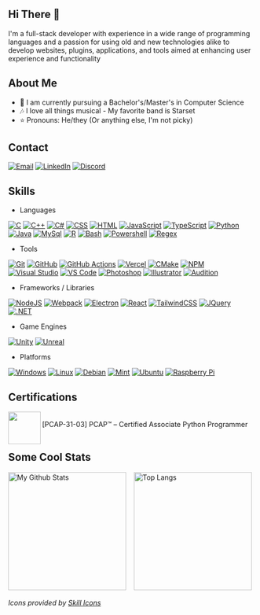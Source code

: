 ## Hi There 👋
I'm a full-stack developer with experience in a wide range of programming languages
and a passion for using old and new technologies alike to develop websites, plugins,
applications, and tools aimed at enhancing user experience and functionality

## About Me
- 📓 I am currently pursuing a Bachelor's/Master's in Computer Science
- 🎶 I love all things musical - My favorite band is Starset
- ⭐ Pronouns: He/they (Or anything else, I'm not picky)

## Contact
[![Email](https://skillicons.dev/icons?i=gmail)](https://mailhide.io/e/kHCbTHeA)
[![LinkedIn](https://skillicons.dev/icons?i=linkedin)](https://www.linkedin.com/in/benjaminjpryor)
[![Discord](https://skillicons.dev/icons?i=discord)](https://discord.com/users/563652755814875146/)

## Skills

* Languages

[![C](https://skillicons.dev/icons?i=c)](https://wikipedia.org/wiki/C_(programming_language))
[![C++](https://skillicons.dev/icons?i=cpp)](https://wikipedia.org/wiki/C%2B%2B)
[![C#](https://skillicons.dev/icons?i=cs)](https://dotnet.microsoft.com/languages/csharp)
[![CSS](https://skillicons.dev/icons?i=css)](https://developer.mozilla.org/docs/Web/CSS)
[![HTML](https://skillicons.dev/icons?i=html)](https://developer.mozilla.org/docs/Web/HTML)
[![JavaScript](https://skillicons.dev/icons?i=js)](https://developer.mozilla.org/docs/Web/JavaScript)
[![TypeScript](https://skillicons.dev/icons?i=ts)](https://www.typescriptlang.org/)
[![Python](https://skillicons.dev/icons?i=py)](https://www.python.org/)
[![Java](https://skillicons.dev/icons?i=java)](https://adoptium.net/)
[![MySql](https://skillicons.dev/icons?i=mysql)](https://www.mysql.com/)
[![R](https://skillicons.dev/icons?i=r)](https://www.r-project.org/)
[![Bash](https://skillicons.dev/icons?i=bash)](https://www.gnu.org/software/bash/)
[![Powershell](https://skillicons.dev/icons?i=powershell)](https://learn.microsoft.com/powershell/)
[![Regex](https://skillicons.dev/icons?i=regex)](https://wikipedia.org/wiki/Regular_expression)

* Tools

[![Git](https://skillicons.dev/icons?i=git)](https://git-scm.com/)
[![GitHub](https://skillicons.dev/icons?i=github)](https://github.com/)
[![GitHub Actions](https://skillicons.dev/icons?i=githubactions)](https://github.com/features/actions)
[![Vercel](https://skillicons.dev/icons?i=vercel)](https://vercel.com/)
[![CMake](https://skillicons.dev/icons?i=cmake)](https://cmake.org/)
[![NPM](https://skillicons.dev/icons?i=npm)](https://www.npmjs.com/)
[![Visual Studio](https://skillicons.dev/icons?i=visualstudio)](https://visualstudio.microsoft.com/)
[![VS Code](https://skillicons.dev/icons?i=vscode)](https://code.visualstudio.com/)
[![Photoshop](https://skillicons.dev/icons?i=ps)](https://www.adobe.com/products/photoshop.html)
[![Illustrator](https://skillicons.dev/icons?i=ai)](https://www.adobe.com/products/illustrator.html)
[![Audition](https://skillicons.dev/icons?i=au)](https://www.adobe.com/products/audition.html)

* Frameworks / Libraries

[![NodeJS](https://skillicons.dev/icons?i=nodejs)](https://nodejs.org)
[![Webpack](https://skillicons.dev/icons?i=webpack)](https://webpack.js.org/)
[![Electron](https://skillicons.dev/icons?i=electron)](https://www.electronjs.org/)
[![React](https://skillicons.dev/icons?i=react)](https://react.dev/)
[![TailwindCSS](https://skillicons.dev/icons?i=tailwind)](https://tailwindcss.com/)
[![JQuery](https://skillicons.dev/icons?i=jquery)](https://jquery.com/)
[![.NET](https://skillicons.dev/icons?i=dotnet)](https://dotnet.microsoft.com/)

* Game Engines

[![Unity](https://skillicons.dev/icons?i=unity)](https://unity.com/)
[![Unreal](https://skillicons.dev/icons?i=unreal)](https://www.unrealengine.com/)

* Platforms

[![Windows](https://skillicons.dev/icons?i=windows)](https://www.microsoft.com/windows)
[![Linux](https://skillicons.dev/icons?i=linux)](https://kernel.org/)
[![Debian](https://skillicons.dev/icons?i=debian)](https://www.debian.org/)
[![Mint](https://skillicons.dev/icons?i=mint)](https://www.linuxmint.com/)
[![Ubuntu](https://skillicons.dev/icons?i=ubuntu)](https://ubuntu.com/)
[![Raspberry Pi](https://skillicons.dev/icons?i=raspberrypi)](https://www.raspberrypi.com/)

## Certifications
[<img width="66" src="https://images.credly.com/size/340x340/images/4e248e82-9e87-4a63-9263-250fafe5fb1f/image.png" align="left" />](https://www.credly.com/badges/b8705b41-adac-412b-8680-83e3ffaaf995/public_url)
<br />
[PCAP-31-03] PCAP™ – Certified Associate Python Programmer
<br /><br />

## Some Cool Stats
<p align="left">
  <a href="https://github-readme-stats-gilt-two-75.vercel.app/api?username=programmer2514&theme=transparent&hide_rank=true&custom_title=GitHub+Stats&show_icons=true&show=prs_merged"><img src="https://github-readme-stats-ce3f-programmer2514s-projects.vercel.app/api?username=programmer2514&theme=transparent&hide_rank=true&custom_title=GitHub+Stats&show_icons=true&show=prs_merged&v=1" alt="My Github Stats" height="240"/></a>
  &nbsp;&nbsp;
  <a href="https://github-readme-stats-gilt-two-75.vercel.app/api/top-langs/?username=programmer2514&langs_count=10&theme=transparent&layout=compact"><img src="https://github-readme-stats-ce3f-programmer2514s-projects.vercel.app/api/top-langs/?username=programmer2514&langs_count=10&theme=transparent&layout=compact&v=1" alt="Top Langs" height="240"/></a>
</p>

*Icons provided by [Skill Icons](https://skillicons.dev/)*
